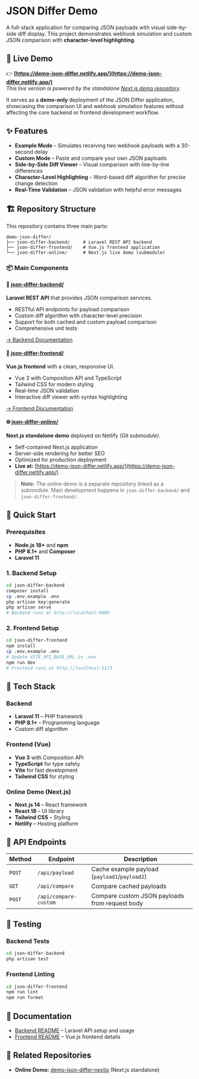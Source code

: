 # JSON Differ Demo

A full-stack application for comparing JSON payloads with visual side-by-side diff display.
This project demonstrates webhook simulation and custom JSON comparison with **character-level highlighting**.

## 🎯 Live Demo

👉 **[https://demo-json-differ.netlify.app/](https://demo-json-differ.netlify.app/)**  
_This live version is powered by the standalone [Next.js demo repository](https://github.com/ter2yz/demo-json-differ-nextjs)._

It serves as a **demo-only** deployment of the JSON Differ application, showcasing the comparison UI and webhook simulation features without affecting the core backend or frontend development workflow.

## ✨ Features

-   **Example Mode** – Simulates receiving two webhook payloads with a 30-second delay
-   **Custom Mode** – Paste and compare your own JSON payloads
-   **Side-by-Side Diff Viewer** – Visual comparison with line-by-line differences
-   **Character-Level Highlighting** – Word-based diff algorithm for precise change detection
-   **Real-Time Validation** – JSON validation with helpful error messages

## 🏗️ Repository Structure

This repository contains three main parts:

```
demo-json-differ/
├── json-differ-backend/     # Laravel REST API backend
├── json-differ-frontend/    # Vue.js frontend application
└── json-differ-online/      # Next.js live demo (submodule)
```

### 📦 Main Components

#### 🔧 [json-differ-backend/](json-differ-backend/)

**Laravel REST API** that provides JSON comparison services.

-   RESTful API endpoints for payload comparison
-   Custom diff algorithm with character-level precision
-   Support for both cached and custom payload comparison
-   Comprehensive unit tests

[→ Backend Documentation](json-differ-backend/README.md)

#### 🎨 [json-differ-frontend/](json-differ-frontend/)

**Vue.js frontend** with a clean, responsive UI.

-   Vue 3 with Composition API and TypeScript
-   Tailwind CSS for modern styling
-   Real-time JSON validation
-   Interactive diff viewer with syntax highlighting

[→ Frontend Documentation](json-differ-frontend/README.md)

#### 🌐 [json-differ-online/](json-differ-online/)

**Next.js standalone demo** deployed on Netlify _(Git submodule)_.

-   Self-contained Next.js application
-   Server-side rendering for better SEO
-   Optimized for production deployment
-   **Live at:** [https://demo-json-differ.netlify.app/](https://demo-json-differ.netlify.app/)

> **Note:** The online demo is a separate repository linked as a submodule.
> Main development happens in `json-differ-backend/` and `json-differ-frontend/`.

## 🚀 Quick Start

### Prerequisites

-   **Node.js 18+** and **npm**
-   **PHP 8.1+** and **Composer**
-   **Laravel 11**

### 1. Backend Setup

```bash
cd json-differ-backend
composer install
cp .env.example .env
php artisan key:generate
php artisan serve
# Backend runs at http://localhost:8000
```

### 2. Frontend Setup

```bash
cd json-differ-frontend
npm install
cp .env.example .env
# Update VITE_API_BASE_URL in .env
npm run dev
# Frontend runs at http://localhost:5173
```

## 🧰 Tech Stack

### Backend

-   **Laravel 11** – PHP framework
-   **PHP 8.1+** – Programming language
-   Custom diff algorithm

### Frontend (Vue)

-   **Vue 3** with Composition API
-   **TypeScript** for type safety
-   **Vite** for fast development
-   **Tailwind CSS** for styling

### Online Demo (Next.js)

-   **Next.js 14** – React framework
-   **React 18** – UI library
-   **Tailwind CSS** – Styling
-   **Netlify** – Hosting platform

## 📝 API Endpoints

| Method | Endpoint              | Description                                    |
| ------ | --------------------- | ---------------------------------------------- |
| `POST` | `/api/payload`        | Cache example payload (`payload1`/`payload2`)  |
| `GET`  | `/api/compare`        | Compare cached payloads                        |
| `POST` | `/api/compare-custom` | Compare custom JSON payloads from request body |

## 🧪 Testing

### Backend Tests

```bash
cd json-differ-backend
php artisan test
```

### Frontend Linting

```bash
cd json-differ-frontend
npm run lint
npm run format
```

## 📖 Documentation

-   [Backend README](json-differ-backend/README.md) – Laravel API setup and usage
-   [Frontend README](json-differ-frontend/README.md) – Vue.js frontend details

## 🔗 Related Repositories

-   **Online Demo:** [demo-json-differ-nextjs](https://github.com/ter2yz/demo-json-differ-nextjs) (Next.js standalone)

